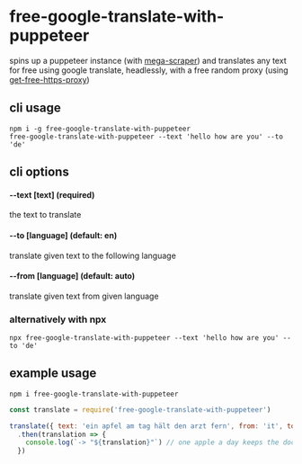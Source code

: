 # free-google-translate-with-puppeteer

spins up a puppeteer instance (with [mega-scraper](https://www.npmjs.com/package/mega-scraper)) and translates any text for free using google translate, headlessly, with a free random proxy (using [get-free-https-proxy](https://www.npmjs.com/package/get-free-https-proxy))

## cli usage

```
npm i -g free-google-translate-with-puppeteer
free-google-translate-with-puppeteer --text 'hello how are you' --to 'de'
```

## cli options

#### --text [text] (required)

the text to translate


#### --to [language] (default: en)

translate given text to the following language

#### --from [language] (default: auto)

translate given text from given language


### alternatively with npx

```
npx free-google-translate-with-puppeteer --text 'hello how are you' --to 'de'
```

## example usage

```
npm i free-google-translate-with-puppeteer
```

```js
const translate = require('free-google-translate-with-puppeteer')

translate({ text: 'ein apfel am tag hält den arzt fern', from: 'it', to: 'en' })
  .then(translation => {
    console.log(`-> "${translation}"`) // one apple a day keeps the doctor away
  })
```

